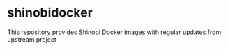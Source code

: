 # shinobidocker
This repository provides Shinobi Docker images with regular updates from upstream project
